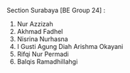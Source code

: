 Section Surabaya
[BE Group 24] :

1. Nur Azzizah
2. Akhmad Fadhel
3. Nisrina Nurhasna
4. I Gusti Agung Diah Arishma Okayani
5. Rifqi Nur Permadi
6. Balqis Ramadhillahgi